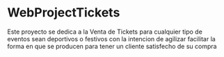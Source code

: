 # WebProjectTickets
Este proyecto se dedica a la Venta de Tickets para cualquier
tipo de eventos sean deportivos o festivos con la intencion
de agilizar facilitar la forma en que se producen para tener
un cliente satisfecho de su compra

